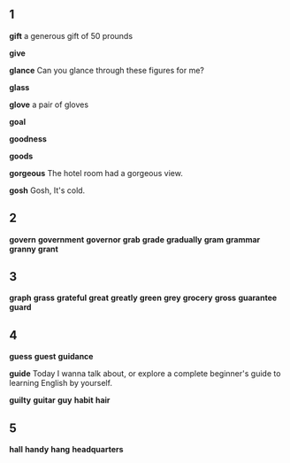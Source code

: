 ## 1
**gift** 
a generous gift of 50 prounds

**give** 

**glance** 
Can you glance through these figures for me?

**glass** 

**glove** 
a pair of gloves

**goal** 

**goodness** 

**goods** 

**gorgeous** 
The hotel room had a gorgeous view.

**gosh** 
Gosh, It's cold.

## 2
**govern** 
**government** 
**governor** 
**grab** 
**grade** 
**gradually** 
**gram** 
**grammar** 
**granny** 
**grant** 

## 3
**graph** 
**grass** 
**grateful** 
**great** 
**greatly** 
**green** 
**grey** 
**grocery** 
**gross** 
**guarantee** 
**guard** 

## 4
**guess** 
**guest** 
**guidance** 

**guide**
Today I wanna talk about, or explore a complete beginner's guide to learning English by yourself.

**guilty** 
**guitar** 
**guy** 
**habit** 
**hair** 

## 5
**hall** 
**handy** 
**hang** 
**headquarters** 